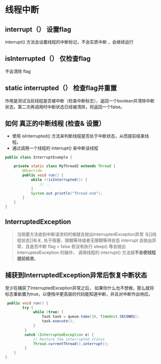 # 线程中断


## interrupt（） 设置flag
interrupt() 方法会设置线程的中断标记，不会实质中断 ，会继续运行
## isInterrupted（） 仅检查flag
不会清除 flag
## static interrupted（） 检查flag并重置
作用是测试当前线程是否被中断（检查中断标志），返回一个boolean并清除中断状态，第二次再调用时中断状态已经被清除，将返回一个false。

## 如何 真正的中断线程 (检查& 设置）
 - 使用 isInterrupted() 方法来判断线程是否处于中断状态，从而提前结束线程。
 - 通过调用一个线程的 interrupt() 来中断该线程
```java
public class InterruptExample {

    private static class MyThread2 extends Thread {
        @Override
        public void run() {
            while (!isInterrupted()) {
                // ..
            }
            System.out.println("Thread end");
        }
    }
}
```
## InterruptedException
> 当阻塞方法收到中断请求的时候就会抛出InterruptedException异常
与[[线程状态]]有关, 处于阻塞、限期等待或者无限期等待状态 interrupt 会抛出异常，且是否中断 flag = false
若没有执行 sleep() 等会抛出 InterruptedException 的操作， 调用线程的 interrupt() 方法就**不会使线程提前结束**。

## 捕获到InterruptedException异常后恢复中断状态
至少在捕获了InterruptedException异常之后，
如果你什么也不想做，那么就将标志重新置为true，以便栈中更高层的代码能知道中断，并且对中断作出响应。
```java
 public void run() { 
        try {
             while (true) {
                 Task task = queue.take(10, TimeUnit.SECONDS);
                 task.execute();
             }
         }
         catch (InterruptedException e) { 
             // Restore the interrupted status
             Thread.currentThread().interrupt();
         }
    }
}
```